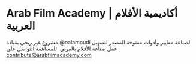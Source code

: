 # Arab Film Academy | أكاديمية اﻷفلام العربية

مشروع غير ربحي بقيادة 
@oalamoudi
 لصناعة معايير وأدوات مفتوحة المصدر لتسهيل عمل صناعة الأفلام بالعربي.
للمساهمة التواصل على 
[contribute@arabfilmacademy.com](mailto://contribute@arabfilmacademy.com)


